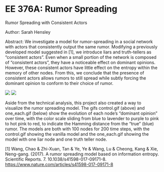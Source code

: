 # EE 376A: Rumor Spreading
Rumor Spreading with Consistent Actors

Author: Sarah Hensley

Abstract: 
We investigate a model for rumor-spreading in a social network with actors that consistently output the same rumor. Modifying a previously developed model suggested in [1], we introduce liars and truth-tellers as “consistent actors”. Even when a small portion of the network is composed of “consistent actors”, they have a noticeable effect on dominant opinions. However, these consistent actors have little effect on the entropy within the memory of other nodes. From this, we conclude that the presence of consistent actors allows rumors to still spread while subtly forcing the dominant opinion to conform to their choice of rumor.

![](control.gif)
![](one_each.gif)

Aside from the technical analysis, this project also created a way to visualize the rumor spreading model. The gifs control.gif (above) and one_each.gif (below) show the evolution of each node’s “dominant opinion” over time, with the color scale sliding from blue to lavender to purple to pink to hot pink to red, to indicate the Hamming distance from the “true” (blue) rumor. The models are both with 100 nodes for 200 time steps, with the control.gif showing the vanilla model and the one_each.gif showing the model with one liar node and one truth teller node.

[1] Wang, Chao & Zhi-Xuan, Tan & Ye, Ye & Wang, Lu & Cheong, Kang & Xie, Neng-gang. (2017). A rumor spreading model based on information entropy. Scientific Reports. 7. 10.1038/s41598-017-09171-8. https://www.nature.com/articles/s41598-017-09171-8
